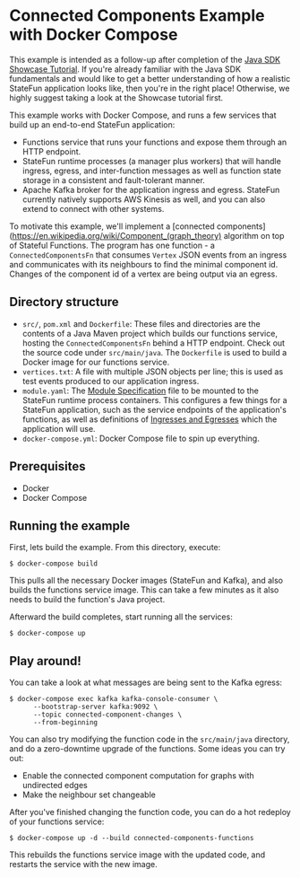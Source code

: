 # Connected Components Example with Docker Compose

This example is intended as a follow-up after completion of the [Java SDK Showcase Tutorial](../showcase). If you're
already familiar with the Java SDK fundamentals and would like to get a better understanding of how a realistic StateFun
application looks like, then you're in the right place! Otherwise, we highly suggest taking a look at the Showcase
tutorial first.

This example works with Docker Compose, and runs a few services that build up an end-to-end StateFun application:
- Functions service that runs your functions and expose them through an HTTP endpoint.
- StateFun runtime processes (a manager plus workers) that will handle ingress, egress, and inter-function messages as
  well as function state storage in a consistent and fault-tolerant manner.
- Apache Kafka broker for the application ingress and egress. StateFun currently natively supports AWS Kinesis as well,
  and you can also extend to connect with other systems.

To motivate this example, we'll implement a [connected components](https://en.wikipedia.org/wiki/Component_(graph_theory) algorithm on top of Stateful Functions.
The program has one function - a `ConnectedComponentsFn` that consumes `Vertex` JSON events from an ingress and communicates with its neighbours to find the minimal component id.
Changes of the component id of a vertex are being output via an egress.

## Directory structure

- `src/`, `pom.xml` and `Dockerfile`: These files and directories are the contents of a Java Maven project which builds
  our functions service, hosting the `ConnectedComponentsFn` behind a HTTP endpoint. Check out the source code under
  `src/main/java`. The `Dockerfile` is used to build a Docker image for our functions service.
- `vertices.txt`: A file with multiple JSON objects per line; this is used as test events produced to our application ingress.
- `module.yaml`: The [Module Specification](https://ci.apache.org/projects/flink/flink-statefun-docs-release-3.0/docs/deployment/module/) file to be mounted to the StateFun runtime process containers. This
  configures a few things for a StateFun application, such as the service endpoints of the application's functions, as
  well as definitions of [Ingresses and Egresses](https://ci.apache.org/projects/flink/flink-statefun-docs-release-3.0/docs/io-module/overview/) which the application will use.
- `docker-compose.yml`: Docker Compose file to spin up everything.

## Prerequisites

- Docker
- Docker Compose

## Running the example

First, lets build the example. From this directory, execute:

```
$ docker-compose build
```

This pulls all the necessary Docker images (StateFun and Kafka), and also builds the functions service image. This can
take a few minutes as it also needs to build the function's Java project.

Afterward the build completes, start running all the services:

```
$ docker-compose up
```

## Play around!

You can take a look at what messages are being sent to the Kafka egress:

```
$ docker-compose exec kafka kafka-console-consumer \
      --bootstrap-server kafka:9092 \
      --topic connected-component-changes \
      --from-beginning
```

You can also try modifying the function code in the `src/main/java` directory, and do a zero-downtime upgrade of the
functions. Some ideas you can try out:
- Enable the connected component computation for graphs with undirected edges
- Make the neighbour set changeable

After you've finished changing the function code, you can do a hot redeploy of your functions service:

```
$ docker-compose up -d --build connected-components-functions
```

This rebuilds the functions service image with the updated code, and restarts the service with the new image.
